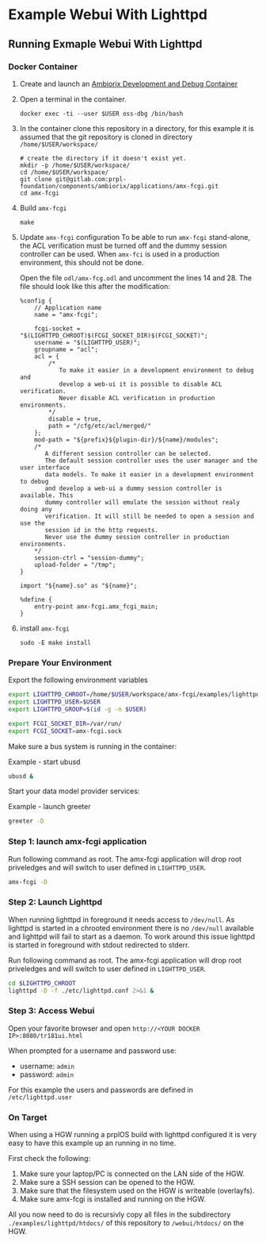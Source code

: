 # Example Webui With Lighttpd 

## Running Exmaple Webui With Lighttpd

### Docker Container

1. Create and launch an [Ambiorix Development and Debug Container](https://gitlab.com/prpl-foundation/components/ambiorix/applications/amx-fcgi/-/tree/main/#docker-container)
1. Open a terminal in the container.
   ```
   docker exec -ti --user $USER oss-dbg /bin/bash
   ```
1. In the container clone this repository in a directory, for this example it is assumed that the git repository is cloned in directory `/home/$USER/workspace/`
   ```
   # create the directory if it doesn't exist yet.
   mkdir -p /home/$USER/workspace/
   cd /home/$USER/workspace/
   git clone git@gitlab.com:prpl-foundation/components/ambiorix/applications/amx-fcgi.git
   cd amx-fcgi
   ```
1. Build `amx-fcgi`
   ```
   make
   ```
1. Update `amx-fcgi` configuration
   To be able to run `amx-fcgi` stand-alone, the ACL verification must be turned off and the dummy session controller can be used. When `amx-fci` is used in a production environment, this should not be done.

   Open the file `odl/amx-fcg.odl` and uncomment the lines 14 and 28. The file should look like this after the modification:
   ```
   %config {
       // Application name
       name = "amx-fcgi";

       fcgi-socket = "$(LIGHTTPD_CHROOT)$(FCGI_SOCKET_DIR)$(FCGI_SOCKET)";
       username = "$(LIGHTTPD_USER)";
       groupname = "acl";
       acl = {
           /* 
              To make it easier in a development environment to debug and
              develop a web-ui it is possible to disable ACL verification.
              Never disable ACL verification in production environments.
           */
           disable = true,
           path = "/cfg/etc/acl/merged/"
       };
       mod-path = "${prefix}${plugin-dir}/${name}/modules";
       /*
          A different session controller can be selected.
          The default session controller uses the user manager and the user interface
          data models. To make it easier in a development environment to debug
          and develop a web-ui a dummy session controller is available. This
          dummy controller will emulate the session without realy doing any
          verification. It will still be needed to open a session and use the 
          session id in the http requests.
          Never use the dummy session controller in production environments. 
       */
       session-ctrl = "session-dummy";
       upload-folder = "/tmp";
   }

   import "${name}.so" as "${name}";

   %define {
       entry-point amx-fcgi.amx_fcgi_main;
   }
   ``` 

1. install `amx-fcgi`
   ```
   sudo -E make install
   ```

### Prepare Your Environment

Export the following environment variables

```bash
export LIGHTTPD_CHROOT=/home/$USER/workspace/amx-fcgi/examples/lighttpd/
export LIGHTTPD_USER=$USER
export LIGHTTPD_GROUP=$(id -g -n $USER)

export FCGI_SOCKET_DIR=/var/run/
export FCGI_SOCKET=amx-fcgi.sock
```

Make sure a bus system is running in the container:

Example - start ubusd
```bash
ubusd &
```

Start your data model provider services:

Example - launch greeter
```bash
greeter -D
```

### Step 1: launch amx-fcgi application

Run following command as root. The amx-fcgi application will drop root priveledges and will switch to user defined in `LIGHTTPD_USER`.

```bash
amx-fcgi -D
```

### Step 2: Launch Lighttpd

When running lighttpd in foreground it needs access to `/dev/null`. As lighttpd is started in a chrooted environment there is no `/dev/null` available and lighttpd will fail to start as a daemon. To work around this issue lighttpd is started in foreground with stdout redirected to stderr.

Run following command as root. The amx-fcgi application will drop root priveledges and will switch to user defined in `LIGHTTPD_USER`.

```bash
cd $LIGHTTPD_CHROOT
lighttpd -D -f ./etc/lighttpd.conf 2>&1 &
```

### Step 3: Access Webui

Open your favorite browser and open `http://<YOUR DOCKER IP>:8080/tr181ui.html`

When prompted for a username and password use:
- username: `admin`
- password: `admin`

For this example the users and passwords are defined in `/etc/lighttpd.user`

### On Target

When using a HGW running a prplOS build with lighttpd configured it is very easy to have this example up an running in no time.

First check the following:

1. Make sure your laptop/PC is connected on the LAN side of the HGW.
2. Make sure a SSH session can be opened to the HGW.
3. Make sure that the filesystem used on the HGW is writeable (overlayfs).
4. Make sure amx-fcgi is installed and running on the HGW.

All you now need to do is recursivly copy all files in the subdirectory `./examples/lighttpd/htdocs/` of this repository to `/webui/htdocs/` on the HGW.

